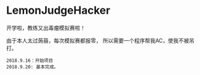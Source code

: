 # LemonJudgeHacker
开学啦，教练又出毒瘤模拟赛啦！

由于本人太过蒟蒻，每次模拟赛都报零，
所以需要一个程序帮我AC，使我不被吊打。

```
2018.9.16：开始项目
2018.9.20: 基本完成。
```
